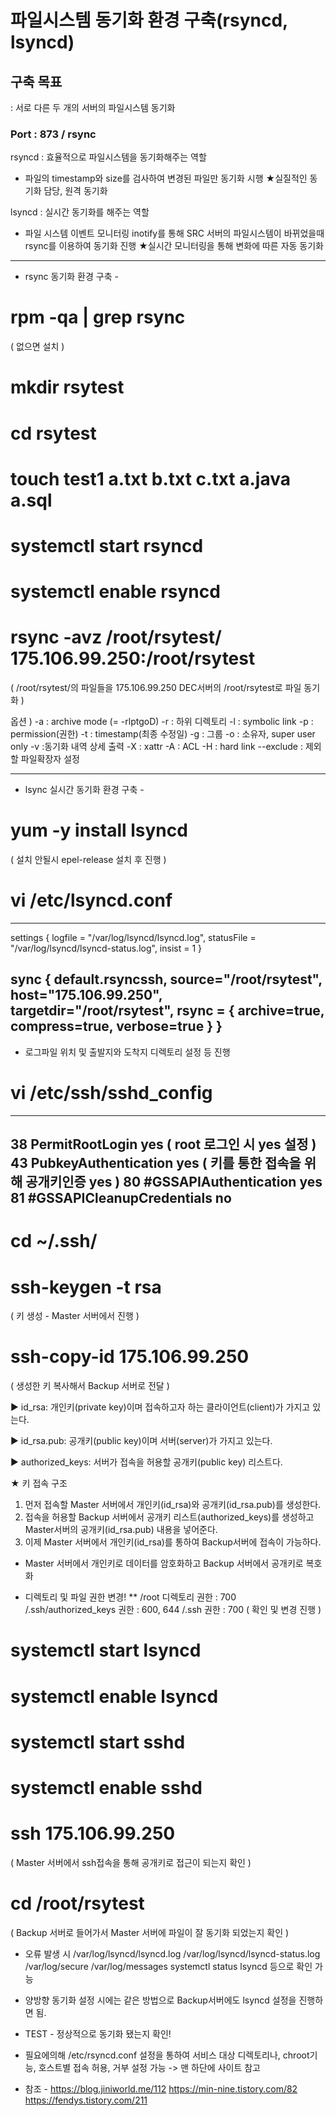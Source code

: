 # 파일시스템 동기화 환경 구축(rsyncd, lsyncd)

## 구축 목표
: 서로 다른 두 개의 서버의 파일시스템 동기화

### Port : 873 / rsync

rsyncd : 효율적으로 파일시스템을 동기화해주는 역할
- 파일의 timestamp와 size를 검사하여 변경된 파일만 동기화 시행
★실질적인 동기화 담당, 원격 동기화

lsyncd : 실시간 동기화를 해주는 역할
- 파일 시스템 이벤트 모니터링 inotify를 통해 SRC 서버의 파일시스템이 바뀌었을때 rsync를 이용하여 동기화 진행
★실시간 모니터링을 통해 변화에 따른 자동 동기화

-----------------------------------------------------------------------------------------------------------------------------------------------------------

- rsync 동기화 환경 구축 -
# rpm -qa | grep rsync
( 없으면 설치 )

# mkdir rsytest
# cd rsytest
# touch test1 a.txt b.txt c.txt a.java a.sql

# systemctl start rsyncd
# systemctl enable rsyncd

# rsync -avz /root/rsytest/ 175.106.99.250:/root/rsytest
( /root/rsytest/의 파일들을 175.106.99.250 DEC서버의 /root/rsytest로 파일 동기화 )

옵션 )
-a : archive mode (= -rlptgoD)
-r : 하위 디렉토리
-l : symbolic link
-p : permission(권한)
-t : timestamp(최종 수정일)
-g : 그룹
-o : 소유자, super user only
-v :동기화 내역 상세 출력
-X : xattr
-A : ACL
-H : hard link
--exclude : 제외할 파일확장자 설정

-----------------------------------------------------------------------------------------------------------------------------------------------------------

- lsync 실시간 동기화 환경 구축 -
# yum -y install lsyncd
( 설치 안될시 epel-release 설치 후 진행 )

# vi /etc/lsyncd.conf
---------------------------------------------------------
settings {
        logfile = "/var/log/lsyncd/lsyncd.log",
        statusFile = "/var/log/lsyncd/lsyncd-status.log",
        insist = 1
}

sync {
        default.rsyncssh,
        source="/root/rsytest",
        host="175.106.99.250",
        targetdir="/root/rsytest",
        rsync = {
                archive=true,
                compress=true,
                verbose=true
        }
}
---------------------------------------------------------
- 로그파일 위치 및 출발지와 도착지 디렉토리 설정 등 진행

# vi /etc/ssh/sshd_config
---------------------------------------------------------
38 PermitRootLogin yes  ( root 로그인 시 yes 설정 )
43 PubkeyAuthentication yes  ( 키를 통한 접속을 위해 공개키인증 yes )
80 #GSSAPIAuthentication yes
81 #GSSAPICleanupCredentials no
---------------------------------------------------------

# cd ~/.ssh/
# ssh-keygen -t rsa
( 키 생성 - Master 서버에서 진행 )
# ssh-copy-id 175.106.99.250
( 생성한 키 복사해서 Backup 서버로 전달 )

  ▶ id_rsa: 개인키(private key)이며 접속하고자 하는 클라이언트(client)가 가지고 있는다.

  ▶ id_rsa.pub: 공개키(public key)이며 서버(server)가 가지고 있는다.

  ▶ authorized_keys: 서버가 접속을 허용할 공개키(public key) 리스트다.

★ 키 접속 구조 
1. 먼저 접속할 Master 서버에서 개인키(id_rsa)와 공개키(id_rsa.pub)를 생성한다.
2. 접속을 허용할 Backup 서버에서 공개키 리스트(authorized_keys)를 생성하고 Master서버의 공개키(id_rsa.pub) 내용을 넣어준다.
3. 이제 Master 서버에서 개인키(id_rsa)를 통하여 Backup서버에 접속이 가능하다.

* Master 서버에서 개인키로 데이터를 암호화하고 Backup 서버에서 공개키로 복호화

- 디렉토리 및 파일 권한 변경! 
** /root 디렉토리 권한 : 700
   /.ssh/authorized_keys 권한 : 600, 644
   /.ssh 권한 : 700
( 확인 및 변경 진행 )

# systemctl start lsyncd
# systemctl enable lsyncd

# systemctl start sshd
# systemctl enable sshd

# ssh 175.106.99.250
( Master 서버에서 ssh접속을 통해 공개키로 접근이 되는지 확인 )

# cd /root/rsytest
( Backup 서버로 들어가서 Master 서버에 파일이 잘 동기화 되었는지 확인 )


* 오류 발생 시 /var/log/lsyncd/lsyncd.log
	      /var/log/lsyncd/lsyncd-status.log
                  /var/log/secure
                  /var/log/messages
                  systemctl status lsyncd
                  등으로 확인 가능


* 양방향 동기화 설정 시에는 같은 방법으로 Backup서버에도 lsyncd 설정을 진행하면 됨.

- TEST -
정상적으로 동기화 됐는지 확인!
* 필요에의해 /etc/rsyncd.conf 설정을 통하여 서비스 대상 디렉토리나, chroot기능, 호스트별 접속 허용, 거부 설정 가능 -> 맨 하단에 사이트 참고


- 참조 -
https://blog.jiniworld.me/112
https://min-nine.tistory.com/82
https://fendys.tistory.com/211
